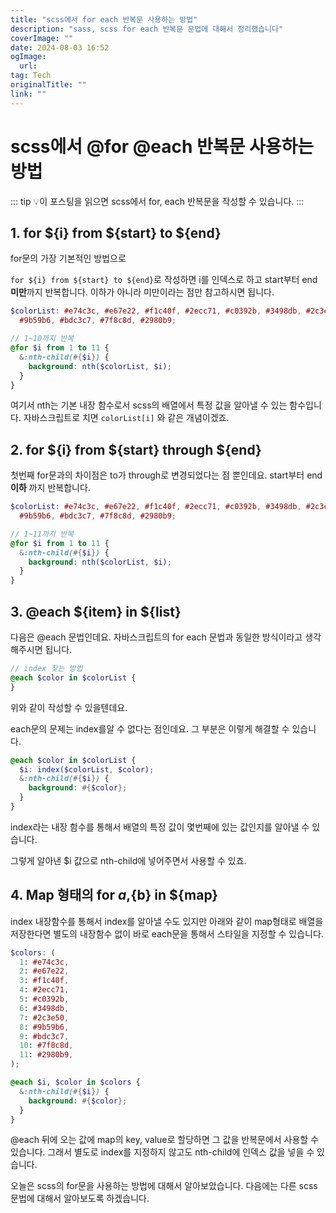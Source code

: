 ```yaml
---
title: "scss에서 for each 반복문 사용하는 방법"
description: "sass, scss for each 반복문 문법에 대해서 정리했습니다"
coverImage: ""
date: 2024-08-03 16:52
ogImage: 
  url: 
tag: Tech
originalTitle: ""
link: ""
---
```




# scss에서 @for @each 반복문 사용하는 방법

::: tip 💡이 포스팅을 읽으면
scss에서 for, each 반복문을 작성할 수 있습니다.
:::



<div class="content-ad"></div>

## 1. for ${i} from ${start} to ${end}

for문의 가장 기본적인 방법으로

`for ${i} from ${start} to ${end}`로 작성하면
i를 인덱스로 하고 start부터 end **미만**까지 반복합니다.
이하가 아니라 미만이라는 점만 참고하시면 됩니다.

```scss
$colorList: #e74c3c, #e67e22, #f1c40f, #2ecc71, #c0392b, #3498db, #2c3e50,
  #9b59b6, #bdc3c7, #7f8c8d, #2980b9;

// 1~10까지 반복
@for $i from 1 to 11 {
  &:nth-child(#{$i}) {
    background: nth($colorList, $i);
  }
}
```



<div class="content-ad"></div>

여기서 nth는 기본 내장 함수로서 scss의 배열에서 특정 값을 알아낼 수 있는 함수입니다.
자바스크립트로 치면 `colorList[i]` 와 같은 개념이겠죠.

## 2. for ${i} from ${start} through ${end}

첫번째 for문과의 차이점은 to가 through로 변경되었다는 점 뿐인데요.
start부터 end**이하** 까지 반복합니다.

```scss
$colorList: #e74c3c, #e67e22, #f1c40f, #2ecc71, #c0392b, #3498db, #2c3e50,
  #9b59b6, #bdc3c7, #7f8c8d, #2980b9;

// 1~11까지 반복
@for $i from 1 to 11 {
  &:nth-child(#{$i}) {
    background: nth($colorList, $i);
  }
}
```

## 3. @each ${item} in ${list}

다음은 @each 문법인데요. 자바스크립트의 for each 문법과 동일한 방식이라고 생각해주시면 됩니다.



<div class="content-ad"></div>

```scss
// index 찾는 방법
@each $color in $colorList {
}
```

위와 같이 작성할 수 있을텐데요.

each문의 문제는 index를알 수 없다는 점인데요.
그 부분은 이렇게 해결할 수 있습니다.

```scss
@each $color in $colorList {
  $i: index($colorList, $color);
  &:nth-child(#{$i}) {
    background: #{$color};
  }
}
```

index라는 내장 함수를 통해서 배열의 특정 값이 몇번째에 있는 값인지를 알아낼 수 있습니다.

그렇게 알아낸 $i 값으로 nth-child에 넣어주면서 사용할 수 있죠.

## 4. Map 형태의 for ${a},${b} in ${map}

index 내장함수를 통해서 index를 알아낼 수도 있지만 아래와 같이 map형태로 배열을 저장한다면
별도의 내장함수 없이 바로 each문을 통해서 스타일을 지정할 수 있습니다.

```scss
$colors: (
  1: #e74c3c,
  2: #e67e22,
  3: #f1c40f,
  4: #2ecc71,
  5: #c0392b,
  6: #3498db,
  7: #2c3e50,
  8: #9b59b6,
  9: #bdc3c7,
  10: #7f8c8d,
  11: #2980b9,
);

@each $i, $color in $colors {
  &:nth-child(#{$i}) {
    background: #{$color};
  }
}
```

@each 뒤에 오는 값에 map의 key, value로 할당하면 그 값을 반복문에서 사용할 수 있습니다.
그래서 별도로 index를 지정하지 않고도 nth-child에 인덱스 값을 넣을 수 있습니다.

오늘은 scss의 for문을 사용하는 방법에 대해서 알아보았습니다. 다음에는 다른 scss 문법에 대해서 알아보도록 하겠습니다.
